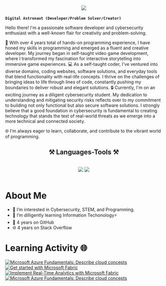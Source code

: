 <h1 align="center">
    <img src="https://readme-typing-svg.herokuapp.com/?font=Righteous&size=35&center=true&vCenter=true&width=500&height=70&duration=5000&lines=Hello+Everyone!+👋;+I'm🧑‍💻+Conie+151!;"/> 
</h1>

**`Digital Astronaut (Developer/Problem Solver/Creator)`**

Hello there! I'm a passionate software developer and cybersecurity enthusiast with a well-known flair for creativity and problem-solving.

🚀 With over 4 years total of hands-on programming experience, I have honed my skills in programming and emerged as a fluent and creative developer. My journey began in self-taught video game development, where I transformed my fascination for interactive storytelling into immersive game experiences.
💻 As a self-taught coder, I've ventured into diverse domains, coding websites, software solutions, and everyday tools that blend functionality with real-life concepts. I thrive on the challenges of bringing ideas to life through lines of code, constantly pushing my boundaries to deliver robust and elegant solutions.
🔒 Currently, I'm on an exciting journey as a diligent cybersecurity student. My dedication to understanding and mitigating security risks reflects over to my commitment to building not only functional but also secure software solutions. I strongly believe that a good foundation in cybersecurity is fundamental to creating technology that stands the test of real-world threats as we emerge into a more technical and connected society.

🌐 I'm always eager to learn, collaborate, and contribute to the vibrant world of programming.

<h2 align="center">⚒️ Languages-Tools ⚒️</h2>
<br/>
<div align="center">
    <img src="https://skillicons.dev/icons?i=react,html,css,vscode,github,figma,git" />
    <img src="https://skillicons.dev/icons?i=nodejs,python,javascript,firebase,c#,java" /><br>
</div>
<br/>

# About Me
- 👀 I’m interested in Cybersecurity, STEM, and Programming.
- 🌱 I’m dilligently learning Information Techonology⚡
- 📅 4 years on GitHub
- 🌐 4 years on Stack Overflow

# Learning Activity 🌐
<!-- [![Qualys](https://gdm-catalog-fmapi-prod.imgix.net/ProductLogo/296fda38-71c2-40bb-91b2-b8813c1a7c14.png?w=128&h=128&fit=max&dpr=3&auto=format&q=50)]
(https://www.qualys.com/training/)
[![Cisco Networking](https://upload.wikimedia.org/wikipedia/commons/thumb/0/08/Cisco_logo_blue_2016.svg/800px-Cisco_logo_blue_2016.svg.png)](https://skillsforall.com/course/introduction-to-cybersecurity?courseLang=en-US&utm_campaign=writ&utm_content=intro-to-cyber-get-started-button&utm_source=cisco.com&utm_medium=referral) -->
[![Microsoft Azure Fundamentals: Describe cloud concepts](https://learn.microsoft.com/en-us/training/achievements/microsoft-azure-fundamentals-describe-cloud-concepts.svg)](https://learn.microsoft.com/api/achievements/share/en-us/CalderaConie-2539/UFPSQJA3?sharingId=43ED87B0AA4100B9)
[![Get started with Microsoft Fabric](https://learn.microsoft.com/en-us/training/achievements/get-started-fabric.svg)](https://learn.microsoft.com/api/achievements/share/en-us/CalderaConie-2539/8RDYNT2W?sharingId=43ED87B0AA4100B9)
[![Implement Real-Time Analytics with Microsoft Fabric](https://learn.microsoft.com/en-us/training/achievements/generic-trophy.svg)](https://learn.microsoft.com/api/achievements/share/en-us/CalderaConie-2539/AQGYW327?sharingId=43ED87B0AA4100B9)
[![Microsoft Azure Fundamentals: Describe cloud concepts](https://learn.microsoft.com/en-us/training/achievements/microsoft-azure-fundamentals-describe-cloud-concepts.svg)](https://learn.microsoft.com/api/achievements/share/en-us/CalderaConie-2539/VKH5T4RM?sharingId=43ED87B0AA4100B9)

<!---
conie151/conie151 is a ✨ special ✨ repository because its `README.md` (this file) appears on your GitHub profile.
You can click the Preview link to take a look at your changes.
--->
